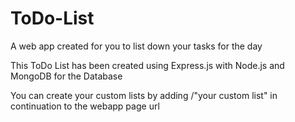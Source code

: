 # ToDo-List
A web app created for you to list down your tasks for the day

This ToDo List has been created using Express.js with Node.js and MongoDB for the Database

You can create your custom lists by adding /"your custom list" in continuation to the webapp page url
